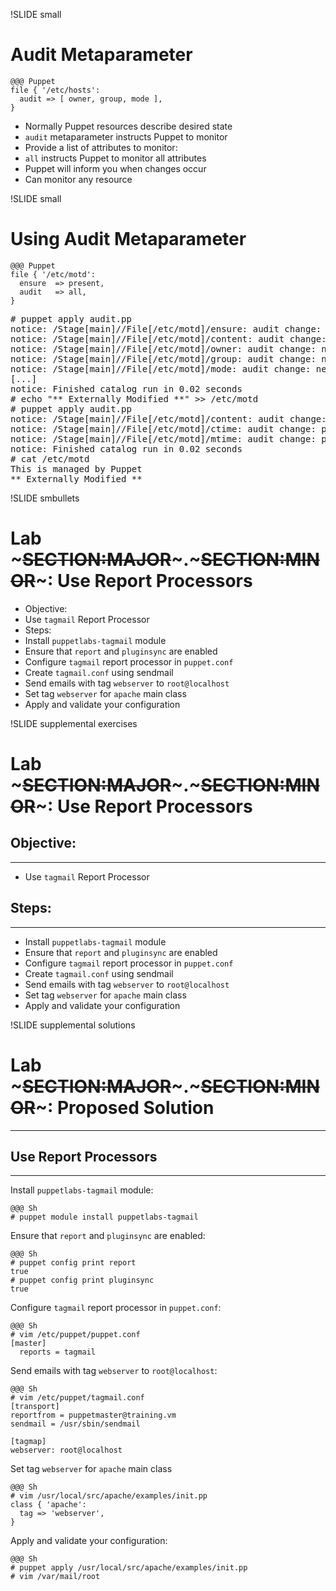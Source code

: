 !SLIDE small
# Audit Metaparameter

    @@@ Puppet
    file { '/etc/hosts':
      audit => [ owner, group, mode ],
    }

* Normally Puppet resources describe desired state
* `audit` metaparameter instructs Puppet to monitor
* Provide a list of attributes to monitor:
 * `all` instructs Puppet to monitor all attributes
* Puppet will inform you when changes occur
* Can monitor any resource


!SLIDE small
# Using Audit Metaparameter

    @@@ Puppet
    file { '/etc/motd':
      ensure  => present,
      audit   => all,
    }

<pre>
# puppet apply audit.pp
notice: /Stage[main]//File[/etc/motd]/ensure: audit change: newly-recorded v...
notice: /Stage[main]//File[/etc/motd]/content: audit change: newly-recorded ...
notice: /Stage[main]//File[/etc/motd]/owner: audit change: newly-recorded va...
notice: /Stage[main]//File[/etc/motd]/group: audit change: newly-recorded va...
notice: /Stage[main]//File[/etc/motd]/mode: audit change: newly-recorded val...
[...]
notice: Finished catalog run in 0.02 seconds
# echo "** Externally Modified **" >> /etc/motd
# puppet apply audit.pp
notice: /Stage[main]//File[/etc/motd]/content: audit change: previously reco...
notice: /Stage[main]//File[/etc/motd]/ctime: audit change: previously record...
notice: /Stage[main]//File[/etc/motd]/mtime: audit change: previously record...
notice: Finished catalog run in 0.02 seconds
# cat /etc/motd
This is managed by Puppet
** Externally Modified **
</pre>


!SLIDE smbullets 
# Lab ~~~SECTION:MAJOR~~~.~~~SECTION:MINOR~~~: Use Report Processors

* Objective:
 * Use `tagmail` Report Processor
* Steps:
 * Install `puppetlabs-tagmail` module
 * Ensure that `report` and `pluginsync` are enabled
 * Configure `tagmail` report processor in `puppet.conf`
 * Create `tagmail.conf` using sendmail
 * Send emails with tag `webserver` to `root@localhost`
 * Set tag `webserver` for `apache` main class
 * Apply and validate your configuration


!SLIDE supplemental exercises
# Lab ~~~SECTION:MAJOR~~~.~~~SECTION:MINOR~~~: Use Report Processors

## Objective:

****

* Use `tagmail` Report Processor

## Steps:

****

* Install `puppetlabs-tagmail` module
* Ensure that `report` and `pluginsync` are enabled
* Configure `tagmail` report processor in `puppet.conf`
* Create `tagmail.conf` using sendmail
* Send emails with tag `webserver` to `root@localhost`
* Set tag `webserver` for `apache` main class
* Apply and validate your configuration


!SLIDE supplemental solutions
# Lab ~~~SECTION:MAJOR~~~.~~~SECTION:MINOR~~~: Proposed Solution

****

## Use Report Processors

****

Install `puppetlabs-tagmail` module:

    @@@ Sh
    # puppet module install puppetlabs-tagmail

Ensure that `report` and `pluginsync` are enabled:

    @@@ Sh
    # puppet config print report
    true
    # puppet config print pluginsync
    true

Configure `tagmail` report processor in `puppet.conf`:

    @@@ Sh
    # vim /etc/puppet/puppet.conf
    [master]
      reports = tagmail

Send emails with tag `webserver` to `root@localhost`:

    @@@ Sh
    # vim /etc/puppet/tagmail.conf
    [transport]
    reportfrom = puppetmaster@training.vm
    sendmail = /usr/sbin/sendmail

    [tagmap]
    webserver: root@localhost

Set tag `webserver` for `apache` main class

    @@@ Sh
    # vim /usr/local/src/apache/examples/init.pp
    class { 'apache':
      tag => 'webserver',
    }

Apply and validate your configuration:

    @@@ Sh
    # puppet apply /usr/local/src/apache/examples/init.pp
    # vim /var/mail/root
